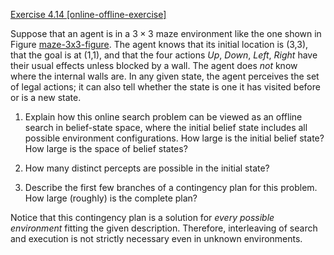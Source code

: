 [Exercise 4.14 \[online-offline-exercise\]](ex_14/)

Suppose that an agent is in a $3 \times 3$
maze environment like the one shown in
Figure [maze-3x3-figure](#/). The agent knows that its
initial location is (3,3), that the goal is at (1,1), and that the four
actions *Up*, *Down*, *Left*, *Right* have their usual
effects unless blocked by a wall. The agent does *not* know
where the internal walls are. In any given state, the agent perceives
the set of legal actions; it can also tell whether the state is one it
has visited before or is a new state.

1.  Explain how this online search problem can be viewed as an offline
    search in belief-state space, where the initial belief state
    includes all possible environment configurations. How large is the
    initial belief state? How large is the space of belief states?

2.  How many distinct percepts are possible in the initial state?

3.  Describe the first few branches of a contingency plan for this
    problem. How large (roughly) is the complete plan?

Notice that this contingency plan is a solution for *every
possible environment* fitting the given description. Therefore,
interleaving of search and execution is not strictly necessary even in
unknown environments.
